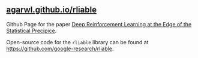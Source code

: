 
## [agarwl.github.io/rliable](https://agarwl.github.io/rliable)

Github Page for the paper [Deep Reinforcement Learning at the Edge of the Statistical Precipice](https://openreview.net/forum?id=uqv8-U4lKBe).

Open-source code for the `rliable` library can be found at https://github.com/google-research/rliable.


